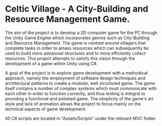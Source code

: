 # Celtic Village - A City-Building and Resource Management Game.
The aim of the project is to develop a 2D computer game for the PC through the Unity Game Engine which incorporates genres such as City-Building and Resource Management. The game is centred around villagers that complete tasks in order to amass resources which can subsequently be used to build more advanced structures and to more efficiently collect resources. This project attempts to satisfy this vision through the development of a game within Unity using C#.
   
A goal of the project is to explore game development with a methodical approach, namely the employment of software design techniques and architectural patterns to create a modular, well structured game. The game itself contains a number of complex systems which must communicate with each other in order to function correctly, and thus testing is integral to providing a functional and polished game.  The simplicity of the game's art style and lack of animation allows the project to focus mainly on the technical aspects of game development.

All C# scripts are located in "Assets/Scripts" under the relevant MVC folder.
